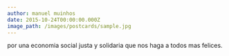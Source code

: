 ```yaml
---
author: manuel muinhos
date: 2015-10-24T00:00:00.000Z
image_path: /images/postcards/sample.jpg
---
```


por una economia social justa y solidaria que nos haga a todos mas felices.